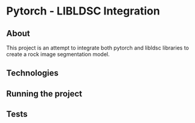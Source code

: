 # Pytorch - LIBLDSC Integration

## About

This project is an attempt to integrate both pytorch and libldsc libraries to create a rock image segmentation model.

## Technologies

## Running the project

## Tests
